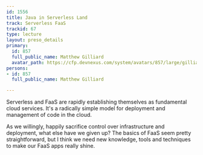 ```yaml
---
id: 1556
title: Java in Serverless Land
track: Serverless FaaS
trackid: 67
type: lecture
layout: preso_details
primary:
  id: 857
  full_public_name: Matthew Gilliard
  avatar_path: https://cfp.devnexus.com/system/avatars/857/large/gilliard.jpg?1511361462
persons:
- id: 857
  full_public_name: Matthew Gilliard

---
```

Serverless and FaaS are rapidly establishing themselves as fundamental cloud services. It's a radically simple model for deployment and management of code in the cloud.

As we willingly, happily sacrifice control over infrastructure and deployment, what else have we given up? The basics of FaaS seem pretty straightforward, but I think we need new knowledge, tools and techniques to make our FaaS apps really shine.